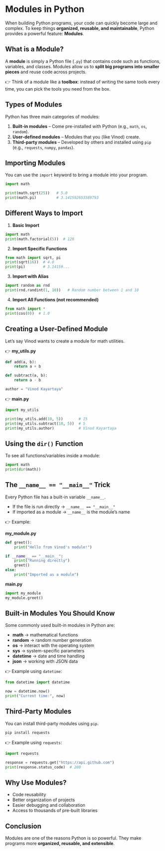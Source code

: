 # Modules in Python

When building Python programs, your code can quickly become large and complex. To keep things **organized, reusable, and maintainable**, Python provides a powerful feature: **Modules**.

## What is a Module?

A **module** is simply a Python file (`.py`) that contains code such as functions, variables, and classes.
Modules allow us to **split big programs into smaller pieces** and reuse code across projects.

👉 Think of a module like a **toolbox**: instead of writing the same tools every time, you can pick the tools you need from the box.

## Types of Modules

Python has three main categories of modules:

1. **Built-in modules** – Come pre-installed with Python (e.g., `math`, `os`, `random`).
2. **User-defined modules** – Modules that you (like Vinod) create.
3. **Third-party modules** – Developed by others and installed using `pip` (e.g., `requests`, `numpy`, `pandas`).

## Importing Modules

You can use the `import` keyword to bring a module into your program.

```python
import math

print(math.sqrt(25))   # 5.0
print(math.pi)         # 3.141592653589793
```

## Different Ways to Import

1. **Basic Import**

```python
import math
print(math.factorial(5))  # 120
```

2. **Import Specific Functions**

```python
from math import sqrt, pi
print(sqrt(16))  # 4.0
print(pi)        # 3.14159...
```

3. **Import with Alias**

```python
import random as rnd
print(rnd.randint(1, 10))   # Random number between 1 and 10
```

4. **Import All Functions (not recommended)**

```python
from math import *
print(cos(0))  # 1.0
```

## Creating a User-Defined Module

Let’s say Vinod wants to create a module for math utilities.

👉 **my_utils.py**

```python
def add(a, b):
    return a + b

def subtract(a, b):
    return a - b

author = "Vinod Kayartaya"
```

👉 **main.py**

```python
import my_utils

print(my_utils.add(10, 5))       # 15
print(my_utils.subtract(10, 5))  # 5
print(my_utils.author)           # Vinod Kayartaya
```

## Using the `dir()` Function

To see all functions/variables inside a module:

```python
import math
print(dir(math))
```

## The `__name__ == "__main__"` Trick

Every Python file has a built-in variable `__name__`.

- If the file is run directly → `__name__ == "__main__"`
- If imported as a module → `__name__` is the module’s name

👉 Example:

**my_module.py**

```python
def greet():
    print("Hello from Vinod's module!")

if __name__ == "__main__":
    print("Running directly")
    greet()
else:
    print("Imported as a module")
```

**main.py**

```python
import my_module
my_module.greet()
```

## Built-in Modules You Should Know

Some commonly used built-in modules in Python are:

- **math** → mathematical functions
- **random** → random number generation
- **os** → interact with the operating system
- **sys** → system-specific parameters
- **datetime** → date and time handling
- **json** → working with JSON data

👉 Example using `datetime`:

```python
from datetime import datetime

now = datetime.now()
print("Current time:", now)
```

## Third-Party Modules

You can install third-party modules using `pip`.

```bash
pip install requests
```

👉 Example using `requests`:

```python
import requests

response = requests.get("https://api.github.com")
print(response.status_code)  # 200
```

## Why Use Modules?

- Code reusability
- Better organization of projects
- Easier debugging and collaboration
- Access to thousands of pre-built libraries

## Conclusion

Modules are one of the reasons Python is so powerful.
They make programs more **organized, reusable, and extensible**.
